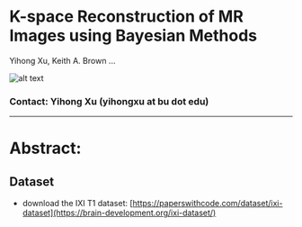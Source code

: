 # K-space Reconstruction of MR Images using Bayesian Methods
Yihong Xu, Keith A. Brown ... 

![alt text](https://github.com/yihonglilyxu/blob/main/KspaceMRIBO/KspaceMRIBO_pipeline.png)

### Contact: Yihong Xu (yihongxu at bu dot edu)

--- 
# Abstract: 


## Dataset
* download the IXI T1 dataset: 
  [https://paperswithcode.com/dataset/ixi-dataset](https://brain-development.org/ixi-dataset/)
